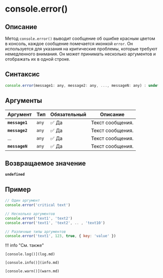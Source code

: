 # console.error()

## Описание
Метод `console.error()` выводит сообщение об ошибке красным цветом в консоль, каждое сообщение помечается иконкой `error`. Он используется для указания на критические проблемы, которые требуют немедленного внимания. Он может принимать несколько аргументов и отображать их в одной строке.

## Синтаксис
```javascript
console.error(message1: any, message2: any, ..., messageN: any) : undefined
``` 

## Аргументы
| Аргумент | Тип      | Обязательный | Описание                                                                 |
|----------|----------|--------------|--------------------------------------------------------------------------|
| **`message1`**   | `any` | ✅ Да         | Текст сообщения. |
| **`message2`**   | `any` | ✅ Да         | Текст сообщения. |
| ...  | `any` | ✅ Да         | Текст сообщения. |
| **`messageN`**   | `any` | ✅ Да         | Текст сообщения. |

## Возвращаемое значение
**`undefined`**

## Пример
``` javascript linenums="1"
// Один аргумент
console.error('critical text')

// Несколько аргументов
console.error('text1', 'text2')
console.error('text1', 'text2', .. , 'text10')

// Различные типы аргументов
console.error('text1', 123, true, { key: 'value' })
``` 

!!! info "См. также"

	[console.log()](log.md)

    [console.info()](info.md)
    
	[console.warn()](warn.md)
